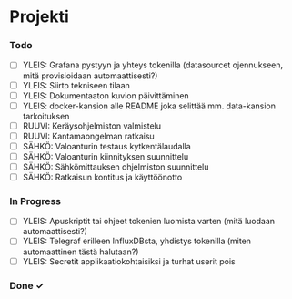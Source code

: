 # Projekti

### Todo

- [ ] YLEIS: Grafana pystyyn ja yhteys tokenilla (datasourcet ojennukseen, mitä provisioidaan automaattisesti?)  
- [ ] YLEIS: Siirto tekniseen tilaan  
- [ ] YLEIS: Dokumentaaton kuvion päivittäminen  
- [ ] YLEIS: docker-kansion alle README joka selittää mm. data-kansion tarkoituksen  
- [ ] RUUVI: Keräysohjelmiston valmistelu  
- [ ] RUUVI: Kantamaongelman ratkaisu  
- [ ] SÄHKÖ: Valoanturin testaus kytkentälaudalla
- [ ] SÄHKÖ: Valoanturin kiinnityksen suunnittelu  
- [ ] SÄHKÖ: Sähkömittauksen ohjelmiston suunnittelu  
- [ ] SÄHKÖ: Ratkaisun kontitus ja käyttöönotto  

### In Progress

- [ ] YLEIS: Apuskriptit tai ohjeet tokenien luomista varten (mitä luodaan automaattisesti?)  
- [ ] YLEIS: Telegraf erilleen InfluxDBsta, yhdistys tokenilla (miten automaattinen tästä halutaan?)  
- [ ] YLEIS: Secretit applikaatiokohtaisiksi ja turhat userit pois  

### Done ✓


